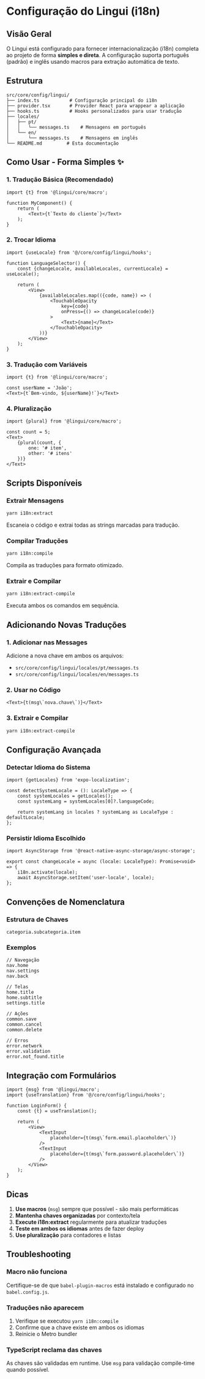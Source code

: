 # Configuração do Lingui (i18n)

## Visão Geral

O Lingui está configurado para fornecer internacionalização (i18n) completa ao projeto de forma **simples e direta**. A configuração suporta português (padrão) e inglês usando macros para extração automática de texto.

## Estrutura

```
src/core/config/lingui/
├── index.ts           # Configuração principal do i18n
├── provider.tsx       # Provider React para wrappear a aplicação
├── hooks.ts           # Hooks personalizados para usar tradução
├── locales/
│   ├── pt/
│   │   └── messages.ts    # Mensagens em português
│   └── en/
│       └── messages.ts    # Mensagens em inglês
└── README.md         # Esta documentação
```

## Como Usar - Forma Simples ✨

### 1. Tradução Básica (Recomendado)

```tsx
import {t} from '@lingui/core/macro';

function MyComponent() {
    return (
        <Text>{t`Texto do cliente`}</Text>
    );
}
```

### 2. Trocar Idioma

```tsx
import {useLocale} from '@/core/config/lingui/hooks';

function LanguageSelector() {
    const {changeLocale, availableLocales, currentLocale} = useLocale();
    
    return (
        <View>
            {availableLocales.map(({code, name}) => (
                <TouchableOpacity 
                    key={code}
                    onPress={() => changeLocale(code)}
                >
                    <Text>{name}</Text>
                </TouchableOpacity>
            ))}
        </View>
    );
}
```

### 3. Tradução com Variáveis

```tsx
import {t} from '@lingui/core/macro';

const userName = 'João';
<Text>{t`Bem-vindo, ${userName}!`}</Text>
```

### 4. Pluralização

```tsx
import {plural} from '@lingui/core/macro';

const count = 5;
<Text>
    {plural(count, {
        one: '# item',
        other: '# itens'
    })}
</Text>
```

## Scripts Disponíveis

### Extrair Mensagens
```bash
yarn i18n:extract
```
Escaneia o código e extrai todas as strings marcadas para tradução.

### Compilar Traduções
```bash
yarn i18n:compile
```
Compila as traduções para formato otimizado.

### Extrair e Compilar
```bash
yarn i18n:extract-compile
```
Executa ambos os comandos em sequência.

## Adicionando Novas Traduções

### 1. Adicionar nas Messages
Adicione a nova chave em ambos os arquivos:
- `src/core/config/lingui/locales/pt/messages.ts`
- `src/core/config/lingui/locales/en/messages.ts`

### 2. Usar no Código
```tsx
<Text>{t(msg\`nova.chave\`)}</Text>
```

### 3. Extrair e Compilar
```bash
yarn i18n:extract-compile
```

## Configuração Avançada

### Detectar Idioma do Sistema
```tsx
import {getLocales} from 'expo-localization';

const detectSystemLocale = (): LocaleType => {
    const systemLocales = getLocales();
    const systemLang = systemLocales[0]?.languageCode;
    
    return systemLang in locales ? systemLang as LocaleType : defaultLocale;
};
```

### Persistir Idioma Escolhido
```tsx
import AsyncStorage from '@react-native-async-storage/async-storage';

export const changeLocale = async (locale: LocaleType): Promise<void> => {
    i18n.activate(locale);
    await AsyncStorage.setItem('user-locale', locale);
};
```

## Convenções de Nomenclatura

### Estrutura de Chaves
```
categoria.subcategoria.item
```

### Exemplos
```
// Navegação
nav.home
nav.settings
nav.back

// Telas
home.title
home.subtitle
settings.title

// Ações
common.save
common.cancel
common.delete

// Erros
error.network
error.validation
error.not_found.title
```

## Integração com Formulários

```tsx
import {msg} from '@lingui/macro';
import {useTranslation} from '@/core/config/lingui/hooks';

function LoginForm() {
    const {t} = useTranslation();
    
    return (
        <View>
            <TextInput 
                placeholder={t(msg\`form.email.placeholder\`)}
            />
            <TextInput 
                placeholder={t(msg\`form.password.placeholder\`)}
            />
        </View>
    );
}
```

## Dicas

1. **Use macros** (`msg`) sempre que possível - são mais performáticas
2. **Mantenha chaves organizadas** por contexto/tela
3. **Execute i18n:extract** regularmente para atualizar traduções
4. **Teste em ambos os idiomas** antes de fazer deploy
5. **Use pluralização** para contadores e listas

## Troubleshooting

### Macro não funciona
Certifique-se de que `babel-plugin-macros` está instalado e configurado no `babel.config.js`.

### Traduções não aparecem
1. Verifique se executou `yarn i18n:compile`
2. Confirme que a chave existe em ambos os idiomas
3. Reinicie o Metro bundler

### TypeScript reclama das chaves
As chaves são validadas em runtime. Use `msg` para validação compile-time quando possível. 